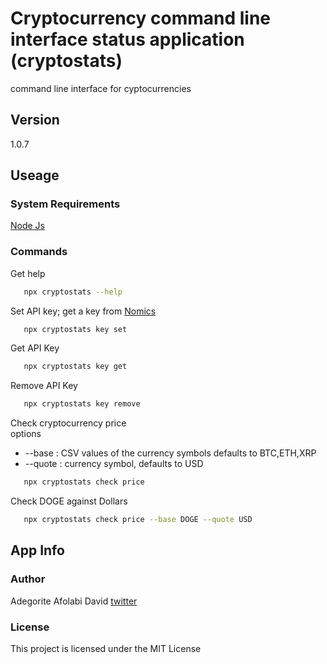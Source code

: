 # Cryptocurrency command line interface status application (cryptostats)

command line interface for cyptocurrencies

## Version

1.0.7

## Useage

### System Requirements

[Node Js](https://nodejs.org/en/, "Download Node Js")

### Commands

Get help

```bash
   npx cryptostats --help
```

Set API key; get a key from [Nomics](https://nomics.com/)

```bash
   npx cryptostats key set
```

Get API Key

```bash
   npx cryptostats key get
```

Remove API Key

```bash
   npx cryptostats key remove
```

Check cryptocurrency price <br>
options

- --base : CSV values of the currency symbols defaults to BTC,ETH,XRP
- --quote : currency symbol, defaults to USD

```bash
   npx cryptostats check price
```

Check DOGE against Dollars

```bash
   npx cryptostats check price --base DOGE --quote USD
```

## App Info

### Author

Adegorite Afolabi David [twitter](https://twitter.com/story_of_afro)

### License

This project is licensed under the MIT License
